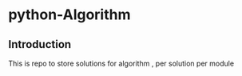 # python-Algorithm

## Introduction

This is repo to store solutions for algorithm , per solution per module 
